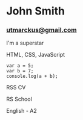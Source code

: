 # John Smith

### utmarckus@gmail.com

I'm a superstar

HTML, CSS, JavaScript

```ecmascript 6
var a = 5;
var b = 7;
console.log(a + b);
```

RSS CV

RS School

English - A2